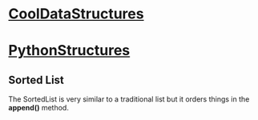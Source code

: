 # [__CoolDataStructures__](https://github.com/TiagoPersonalRepos/CoolDataStructures) <!-- [__CoolDataStructures__](../../README.md) --> #
# [PythonStructures](https://github.com/TiagoPersonalRepos/CoolDataStructures/tree/main/PythonStructures) <!-- [PythonStructures](../README.md) --> #
## Sorted List ##

The SortedList is very similar to a traditional list but it orders things in the __append()__ method.